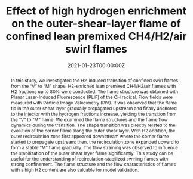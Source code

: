 ---
title: "Effect of high hydrogen enrichment on the outer-shear-layer flame of confined lean premixed CH4/H2/air swirl flames"
authors:
- Runze Mao
- Jinhua Wang
- Weijie Zhang
- admin
- Wenjun Lin
- Meng Zhang
- Zuohua Huang
#author_notes:
#- "Equal contribution"
#- "Equal contribution"
date: "2021-01-23T00:00:00Z"
doi: "10.1016/j.ijhydene.2021.02.181"

# Schedule page publish date (NOT publication's date).
publishDate: "2021-01-23T00:00:00Z"

# Publication type.
# Accepts a single type but formatted as a YAML list (for Hugo requirements).
# Enter a publication type from the CSL standard.
publication_types: ["article-journal"]

# Publication name and optional abbreviated publication name.
publication: "*International Journal of Hydrogen Energy*"
publication_short: ""

abstract: In this study, we investigated the H2-induced transition of confined swirl flames from the “V” to “M” shape. H2-enriched lean premixed CH4/H2/air flames with H2 fractions up to 80% were conducted. The flame structure was obtained with Planar Laser-Induced Fluorescence (PLIF) of the OH radical. Flow fields were measured with Particle Image Velocimetry (PIV). It was observed that the flame tip in the outer shear layer gradually propagated upstream and finally anchored to the injector with the hydrogen fractions increase, yielding the transition from the “V” to “M” flame. We examined the flame structures and the flame flow dynamics during the transition. The shape transition was directly related to the evolution of the corner flame along the outer shear layer. With H2 addition, the outer recirculation zone first appeared downstream where the corner flame started to propagate upstream; then, the recirculation zone expanded upward to form a stable “M” flame gradually. The flow straining was observed to influence the stabilization of the outer shear layer flame significantly. This study can be useful for the understanding of recirculation-stabilized swirling flames with strong confinement. The flame structure and the flow characteristics of flames with a high H2 content are also valuable for model validation. 

# Summary. An optional shortened abstract.
#summary: Lorem ipsum dolor sit amet, consectetur adipiscing elit. Duis posuere tellus ac convallis placerat. Proin tincidunt magna sed ex sollicitudin condimentum.

tags:
- Source Themes
featured: false

# links:
# - name: ""
#   url: ""
url_pdf: 'https://www.sciencedirect.com/science/article/pii/S0360319921007552'
#url_code: 'https://github.com/wowchemy/wowchemy-hugo-themes'
#url_dataset: ''
#url_poster: ''
#url_project: ''
#url_slides: ''
#url_source: ''
#url_video: ''

# Featured image
# To use, add an image named `featured.jpg/png` to your page's folder. 
image:
  caption: 'Instantaneous OH-PLIF images'
  focal_point: ""
  preview_only: false

# Associated Projects (optional).
#   Associate this publication with one or more of your projects.
#   Simply enter your project's folder or file name without extension.
#   E.g. `internal-project` references `content/project/internal-project/index.md`.
#   Otherwise, set `projects: []`.
#projects: []

# Slides (optional).
#   Associate this publication with Markdown slides.
#   Simply enter your slide deck's filename without extension.
#   E.g. `slides: "example"` references `content/slides/example/index.md`.
#   Otherwise, set `slides: ""`.
#slides: ""
---